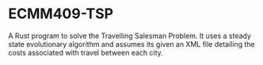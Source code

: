 # ECMM409-TSP
A Rust program to solve the Travelling Salesman Problem. It uses a steady state evolutionary algorithm and assumes its given an XML file detailing the costs associated with travel between each city.
